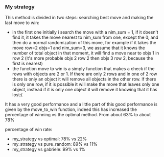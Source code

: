 ### My strategy
This method is divided in two steps: searching best move and making the last move to win:
- in the first one initially i search the move with a nim_sum = 1, if it doesn't find it, it takes the move nearest to nim_sum from one, except the 0, and then do a normal randomization of this move, for example if it takes the move row=2 objs=1 and nim_sum=3, we assume that it knows the number of total object in that moment, it will find a move near to objs 1 in row 2 (it's more probable objs 2 row 2 then objs 3 row 2, because the first is nearest)
- the function move to win is a simply function that makes a check if the rows with objects are 2 or 1. If there are only 2 rows and in one of 2 row there is only an object it will remove all objects in the other row. If there is only one row, if it is possible it will make the move that leaves only one object, instead if it is only one object it will remove it knowing that it has lost:(

It has a very good performance and a little part of this good performance is given by the move_to_win function, indeed this has increased the percentage of winning vs the optimal method. From about 63% to about 78%

percentage of win rate:
- my_strategy vs optimal: 78% vs 22%
- my_strategy vs pure_random: 89% vs 11%
- my_strategy vs gabriele: 99% vs 1%